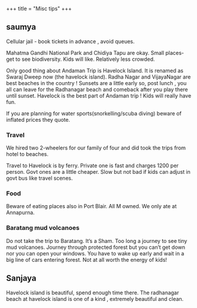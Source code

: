 +++
title = "Misc tips"
+++

## saumya
Cellular jail - book tickets in advance , avoid queues.

Mahatma Gandhi National Park and Chidiya Tapu are okay. Small places- get to see biodiversity. Kids will like. Relatively less crowded. 

Only good thing about Andaman Trip is Havelock Island. It is renamed as Swaraj Dweep now (the havelock island). Radha Nagar and VijayaNagar are best beaches in the country ! Sunsets are a little early so, post lunch , you all can leave for the Radhanagar beach and comeback after you play there until sunset. Havelock is the best part of Andaman trip ! Kids will really have fun.

If you are planning for water sports(snorkelling/scuba diving) beware of inflated prices they quote.

### Travel
We hired two 2-wheelers for our family of four and did took the trips from hotel to beaches.

Travel to Havelock is by ferry. Private one is fast and charges 1200 per person. Govt ones are a little cheaper. Slow but not bad if kids can adjust in govt bus like travel scenes.



### Food
Beware of eating places also in Port Blair. All M owned. We only ate at Annapurna.

### Baratang mud volcanoes
Do not take the trip to Baratang. It’s a Sham. Too long a journey to see tiny mud volcanoes. Journey through protected forest but you can’t get down nor you can open your windows. You have to wake up early and wait in a big line of cars entering forest. Not at all worth the energy of kids!

## Sanjaya
Havelock island is beautiful, spend enough time there. The radhanagar beach at havelock island is one of a kind , extremely beautiful and clean. 